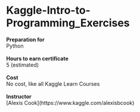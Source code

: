 # Kaggle-Intro-to-Programming_Exercises

<p>
<b>Preparation for</b><br>
Python
<br>
<br>
<b>Hours to earn certificate</b><br>
5 (estimated)
<br>
<br>
<b>Cost</b><br>
No cost, like all Kaggle Learn Courses
<br>
<br>
<b>Instructor</b><br>
[Alexis Cook](https://www.kaggle.com/alexisbcook)
</p>
